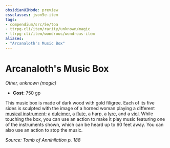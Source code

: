 ```yaml
---
obsidianUIMode: preview
cssclasses: json5e-item
tags:
- compendium/src/5e/toa
- ttrpg-cli/item/rarity/unknown/magic
- ttrpg-cli/item/wondrous/wondrous-item
aliases: 
- "Arcanaloth's Music Box"
---
```

# Arcanaloth's Music Box
*Other, unknown (magic)*  

- **Cost**: 750 gp

This music box is made of dark wood with gold filigree. Each of its five sides is sculpted with the image of a horned woman playing a different [musical instrument](/3-Mechanics/CLI/items/musical-instrument.md): a [dulcimer](/3-Mechanics/CLI/items/dulcimer.md), a [flute](/3-Mechanics/CLI/items/flute.md), a harp, a [lyre](/3-Mechanics/CLI/items/lyre.md), and a [viol](/3-Mechanics/CLI/items/viol.md). While touching the box, you can use an action to make it play music featuring one of the instruments shown, which can be heard up to 60 feet away. You can also use an action to stop the music.

*Source: Tomb of Annihilation p. 188*